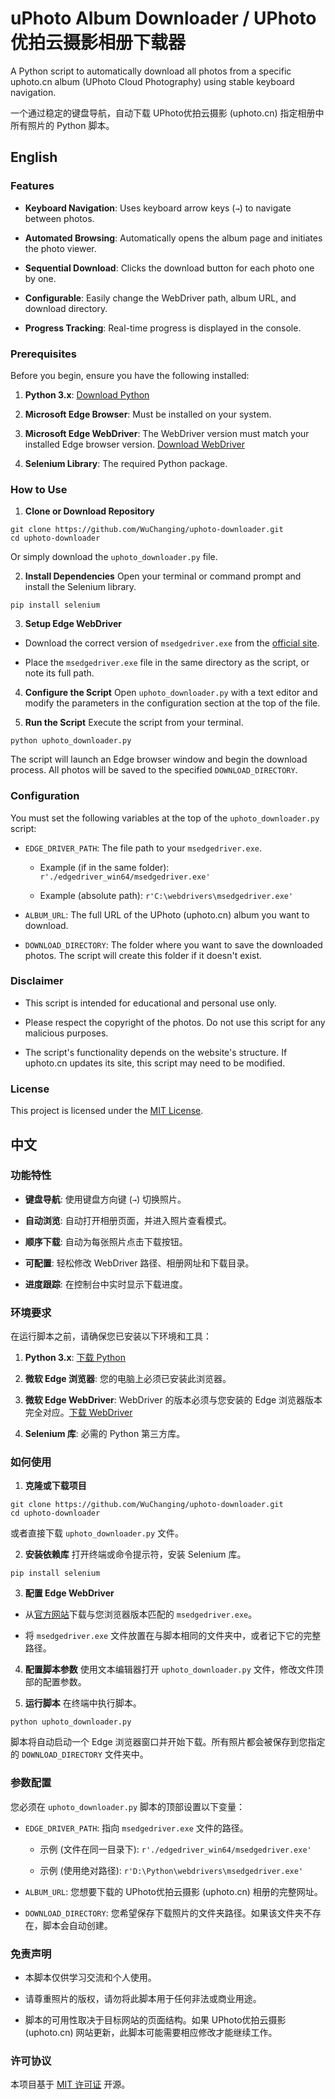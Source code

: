 # uPhoto Album Downloader / UPhoto优拍云摄影相册下载器

A Python script to automatically download all photos from a specific uphoto.cn album (UPhoto Cloud Photography) using stable keyboard navigation.

一个通过稳定的键盘导航，自动下载 UPhoto优拍云摄影 (uphoto.cn) 指定相册中所有照片的 Python 脚本。

## English

### Features

- **Keyboard Navigation**: Uses keyboard arrow keys (`→`) to navigate between photos.
  
- **Automated Browsing**: Automatically opens the album page and initiates the photo viewer.
  
- **Sequential Download**: Clicks the download button for each photo one by one.
  
- **Configurable**: Easily change the WebDriver path, album URL, and download directory.
  
- **Progress Tracking**: Real-time progress is displayed in the console.
  

### Prerequisites

Before you begin, ensure you have the following installed:

1. **Python 3.x**: [Download Python](https://www.python.org/downloads/ "null")
  
2. **Microsoft Edge Browser**: Must be installed on your system.
  
3. **Microsoft Edge WebDriver**: The WebDriver version must match your installed Edge browser version. [Download WebDriver](https://developer.microsoft.com/en-us/microsoft-edge/tools/webdriver/ "null")
  
4. **Selenium Library**: The required Python package.
  

### How to Use

1. **Clone or Download Repository**
  
  ```
  git clone https://github.com/WuChanging/uphoto-downloader.git
  cd uphoto-downloader
  ```
  
  Or simply download the `uphoto_downloader.py` file.
  
2. **Install Dependencies** Open your terminal or command prompt and install the Selenium library.
  
  ```
  pip install selenium
  ```
  
3. **Setup Edge WebDriver**
  
  - Download the correct version of `msedgedriver.exe` from the [official site](https://developer.microsoft.com/en-us/microsoft-edge/tools/webdriver/ "null").
    
  - Place the `msedgedriver.exe` file in the same directory as the script, or note its full path.
    
4. **Configure the Script** Open `uphoto_downloader.py` with a text editor and modify the parameters in the configuration section at the top of the file.
  
5. **Run the Script** Execute the script from your terminal.
  
  ```
  python uphoto_downloader.py
  ```
  
  The script will launch an Edge browser window and begin the download process. All photos will be saved to the specified `DOWNLOAD_DIRECTORY`.
  

### Configuration

You must set the following variables at the top of the `uphoto_downloader.py` script:

- `EDGE_DRIVER_PATH`: The file path to your `msedgedriver.exe`.
  
  - Example (if in the same folder): `r'./edgedriver_win64/msedgedriver.exe'`
    
  - Example (absolute path): `r'C:\webdrivers\msedgedriver.exe'`
    
- `ALBUM_URL`: The full URL of the UPhoto (uphoto.cn) album you want to download.
  
- `DOWNLOAD_DIRECTORY`: The folder where you want to save the downloaded photos. The script will create this folder if it doesn't exist.
  

### Disclaimer

- This script is intended for educational and personal use only.
  
- Please respect the copyright of the photos. Do not use this script for any malicious purposes.
  
- The script's functionality depends on the website's structure. If uphoto.cn updates its site, this script may need to be modified.
  

### License

This project is licensed under the [MIT License](https://opensource.org/licenses/MIT "null").

## 中文

### 功能特性

- **键盘导航**: 使用键盘方向键 (`→`) 切换照片。
  
- **自动浏览**: 自动打开相册页面，并进入照片查看模式。
  
- **顺序下载**: 自动为每张照片点击下载按钮。
  
- **可配置**: 轻松修改 WebDriver 路径、相册网址和下载目录。
  
- **进度跟踪**: 在控制台中实时显示下载进度。
  

### 环境要求

在运行脚本之前，请确保您已安装以下环境和工具：

1. **Python 3.x**: [下载 Python](https://www.python.org/downloads/ "null")
  
2. **微软 Edge 浏览器**: 您的电脑上必须已安装此浏览器。
  
3. **微软 Edge WebDriver**: WebDriver 的版本必须与您安装的 Edge 浏览器版本完全对应。[下载 WebDriver](https://developer.microsoft.com/en-us/microsoft-edge/tools/webdriver/ "null")
  
4. **Selenium 库**: 必需的 Python 第三方库。
  

### 如何使用

1. **克隆或下载项目**
  
  ```
  git clone https://github.com/WuChanging/uphoto-downloader.git
  cd uphoto-downloader
  ```
  
  或者直接下载 `uphoto_downloader.py` 文件。
  
2. **安装依赖库** 打开终端或命令提示符，安装 Selenium 库。
  
  ```
  pip install selenium
  ```
  
3. **配置 Edge WebDriver**
  
  - 从[官方网站](https://developer.microsoft.com/en-us/microsoft-edge/tools/webdriver/ "null")下载与您浏览器版本匹配的 `msedgedriver.exe`。
    
  - 将 `msedgedriver.exe` 文件放置在与脚本相同的文件夹中，或者记下它的完整路径。
    
4. **配置脚本参数** 使用文本编辑器打开 `uphoto_downloader.py` 文件，修改文件顶部的配置参数。
  
5. **运行脚本** 在终端中执行脚本。
  
  ```
  python uphoto_downloader.py
  ```
  
  脚本将自动启动一个 Edge 浏览器窗口并开始下载。所有照片都会被保存到您指定的 `DOWNLOAD_DIRECTORY` 文件夹中。
  

### 参数配置

您必须在 `uphoto_downloader.py` 脚本的顶部设置以下变量：

- `EDGE_DRIVER_PATH`: 指向 `msedgedriver.exe` 文件的路径。
  
  - 示例 (文件在同一目录下): `r'./edgedriver_win64/msedgedriver.exe'`
    
  - 示例 (使用绝对路径): `r'D:\Python\webdrivers\msedgedriver.exe'`
    
- `ALBUM_URL`: 您想要下载的 UPhoto优拍云摄影 (uphoto.cn) 相册的完整网址。
  
- `DOWNLOAD_DIRECTORY`: 您希望保存下载照片的文件夹路径。如果该文件夹不存在，脚本会自动创建。
  

### 免责声明

- 本脚本仅供学习交流和个人使用。
  
- 请尊重照片的版权，请勿将此脚本用于任何非法或商业用途。
  
- 脚本的可用性取决于目标网站的页面结构。如果 UPhoto优拍云摄影 (uphoto.cn) 网站更新，此脚本可能需要相应修改才能继续工作。
  

### 许可协议

本项目基于 [MIT 许可证](https://opensource.org/licenses/MIT "null") 开源。